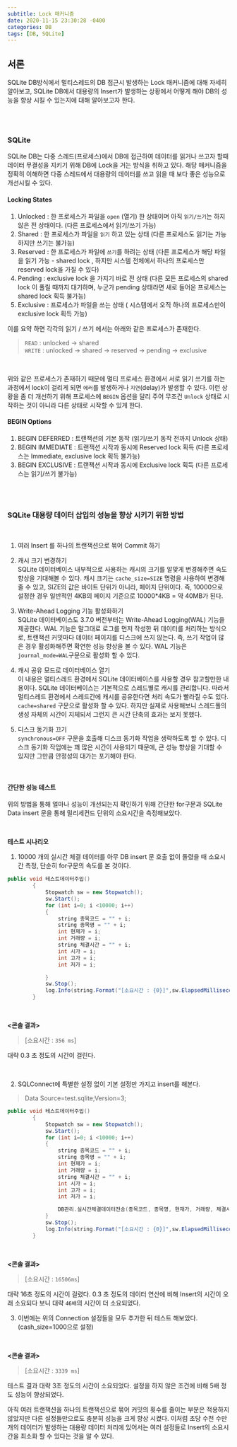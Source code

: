 ```yaml
---
subtitle: Lock 매커니즘
date: 2020-11-15 23:30:28 -0400
categories: DB 
tags: [DB, SQLite]
---
```


## 서론
SQLite DB방식에서 멀티스레드의 DB 접근시 발생하는 Lock 매커니즘에 대해 자세히 알아보고, SQLite DB에서 대용량의 Insert가 발생하는 상황에서 어떻게 해야 DB의 성능을 향상 시킬 수 있는지에 대해 알아보고자 한다.

<br><br>

### SQLite

SQLite DB는 다중 스레드(프로세스)에서 DB에 접근하여 데이터를 읽거나 쓰고자 할때 데이터 무결성을 지키기 위해 DB에 Lock을 거는 방식을 취하고 있다. 해당 매커니즘을 정확히 이해하면 다중 스레드에서 대용량의 데이터를 쓰고 읽을 때 보다 좋은 성능으로 개선시킬 수 있다. 
<br>

#### Locking States

1. Unlocked : 한 프로세스가 파일을 `open` (열기) 한 상태이며 아직 `읽기/쓰기`는 하지 않은 전 상태이다. (다른 프로세스에서 읽기/쓰기 가능)
1. Shared : 한 프로세스가 파일을 `읽기` 하고 있는 상태 (다른 프로세스도 읽기는 가능하지만 쓰기는 불가능)
1. Reserved : 한 프로세스가 파일에 `쓰기`를 하려는 상태 (다른 프로세스가 해당 파일을 읽기 가능 - shared lock , 하지만 시스템 전체에서 하나의 프로세스만 reserved lock을 가질 수 있다)
1. Pending : exclusive lock 을 가지기 바로 전 상태 (다른 모든 프로세스의 shared lock 이 풀릴 때까지 대기하며, 누군가 pending 상태라면 새로 들어온 프로세스는 shared lock 획득 불가능)
1. Exclusive : 프로세스가 파일을 쓰는 상태 ( 시스템에서 오직 하나의 프로세스만이 exclusive lock 획득 가능)

이를 요약 하면 각각의 읽기 / 쓰기 에서는 아래와 같은 프로세스가 존재한다.

> `READ` : unlocked -> shared <br>
`WRITE` : unlocked -> shared -> reserved -> pending -> exclusive

<br>

위와 같은 프로세스가 존재하기 때문에 멀티 프로세스 환경에서 서로 읽기 쓰기를 하는 과정에서 lock이 걸리게 되면 `에러`를 발생하거나 `지연`(delay)가 발생할 수 있다. 이런 상황을 좀 더 개선하기 위해 프로세스에 `BEGIN` 옵션을 달리 주어 무조건 `Unlock` 상태로 시작하는 것이 아니라 다른 상태로 시작할 수 있게 한다.


#### BEGIN Options

1. BEGIN DEFERRED : 트랜잭션의 기본 동작 (읽기/쓰기 동작 전까지 Unlock 상태)
1. BEGIN IMMEDIATE : 트랜잭션 시작과 동시에 Reserved lock 획득 (다른 프로세스는 Immediate, exclusive lock 획득 불가능)
1. BEGIN EXCLUSIVE : 트랜잭션 시작과 동시에 Exclusive lock 획득 (다른 프로세스는 읽기/쓰기 불가능)


<br><br>


### SQLite 대용량 데이터 삽입의 성능을 향상 시키기 위한 방법

<br>

1. 여러 Insert 를 하나의 트랜잭션으로 묶어 Commit  하기

2. 캐시 크기 변경하기 <br>
SQLite 데이터베이스 내부적으로 사용하는 캐시의 크기를 알맞게 변경해주면 속도 향상을 기대해볼 수 있다. 캐시 크기는 `cache_size=SIZE` 명령을 사용하여 변경해 줄 수 있고,  SIZE의 값은 바이트 단위가 아니라, 페이지 단위이다. 즉, 10000으로 설정한 경우 일반적인 4KB의 페이지 기준으로 10000*4KB = 약 40MB가 된다.

3. Write-Ahead Logging 기능 활성화하기 <br>
SQLite 데이터베이스도 3.7.0 버전부터는 Write-Ahead Logging(WAL) 기능을 제공한다. WAL 기능은 말그대로 로그를 먼저 작성한 뒤 데이터를 처리하는 방식으로, 트랜잭션 커밋마다 데이터 페이지를 디스크에 쓰지 않는다.  즉, 쓰기 작업이 많은 경우 활성화해주면 확연한 성능 향상을 볼 수 있다.  WAL 기능은 `journal_mode=WAL`구문으로 활성화 할 수 있다. 

4. 캐시 공유 모드로 데이터베이스 열기 <br>
이 내용은 멀티스레드 환경에서 SQLite 데이터베이스를 사용할 경우 참고할만한 내용이다. SQLite 데이터베이스는 기본적으로 스레드별로 캐시를 관리합니다. 따라서 멀티스레드 환경에서 스레드간에 캐시를 공유한다면 처리 속도가 빨라질 수도 있다.
`cache=shared` 구문으로 활성화 할 수 있다. 하지만 실제로 사용해보니 스레드풀의 생성 자체의 시간이 지체되서 그런지 큰 시간 단축의 효과는 보지 못했다.

5. 디스크 동기화 끄기 <br>
`synchronous=OFF` 구문을 호출해 디스크 동기화 작업을 생략하도록 할 수 있다.
디스크 동기화 작업에는 꽤 많은 시간이 사용되기 때문에, 큰 성능 향상을 기대할 수 있지만 그만큼 안정성의 대가는 포기해야 한다.

<br>

#### 간단한 성능 테스트

위의 방법을 통해 얼마나 성능이 개선되는지 확인하기 위해 간단한 for구문과 SQLite Data insert 문을 통해 밀리세컨드 단위의 소요시간을 측정해보았다.

<br>

**테스트 시나리오**
<br>
1. 10000 개의 실시간 체결 데이터를 아무 DB insert 문 호출 없이 돌렸을 때 소요시간 측정, 단순히 for구문의 속도를 본 것이다.

```java
public void 테스트데이터주입()
        {
            Stopwatch sw = new Stopwatch();
            sw.Start();
            for (int i=0; i <10000; i++)
            {
                string 종목코드 = "" + i;
                string 종목명 = "" + i;
                int 현재가 = i;
                int 거래량 = i;
                string 체결시간 = "" + i;
                int 시가 = i;
                int 고가 = i;
                int 저가 = i;

            }
            sw.Stop();
            log.Info(string.Format("[소요시간 : {0}]",sw.ElapsedMilliseconds.ToString()));
        }
```

<br>

**<콘솔 결과>**

> [소요시간 : `356 ms`]

대략 0.3 초 정도의 시간이 걸린다.

<br>

2. SQLConnect에 특별한 설정 없이 기본 설정만 가지고 insert를 해본다.

> Data Source=test.sqlite;Version=3;

```java
public void 테스트데이터주입()
        {
            Stopwatch sw = new Stopwatch();
            sw.Start();
            for (int i=0; i <10000; i++)
            {
                string 종목코드 = "" + i;
                string 종목명 = "" + i;
                int 현재가 = i;
                int 거래량 = i;
                string 체결시간 = "" + i;
                int 시가 = i;
                int 고가 = i;
                int 저가 = i;

                DB관리.실시간체결데이터전송(종목코드, 종목명, 현재가, 거래량, 체결시간, 시가, 고가, 저가, i);
            }
            sw.Stop();
            log.Info(string.Format("[소요시간 : {0}]",sw.ElapsedMilliseconds.ToString()));
        }
```
<br>

**<콘솔 결과>**

> [소요시간 : `16506ms`]

대략 16초 정도의 시간이 걸렸다. 0.3 초 정도의 데이터 연산에 비해 Insert의 시간이 오래 소요되다 보니 대략 `46배`의 시간이 더 소요되었다.

3. 이번에는 위의 Connection 설정들을 모두 추가한 뒤 테스트 해보았다. (cash_size=1000으로 설정)
<br>

**<콘솔 결과>**

> [소요시간 : `3339 ms`]

테스트 결과 대략 3초 정도의 시간이 소요되었다. 설정을 하지 않은 조건에 비해 5배 정도 성능이 향상되었다.


아직 여러 트랜잭션을 하나의 트랜잭션으로 묶어 커밋의 횟수를 줄이는 부분은 적용하지 않았지만 다른 설정들만으로도 충분히 성능을 크게 향상 시켰다. 이처럼 초당 수천 수만개의 데이터가 발생하는 대용량 데이터 처리에 있어서는 여러 설정들로 Insert의 소요시간을 최소화 할 수 있다는 것을 알 수 있다.





